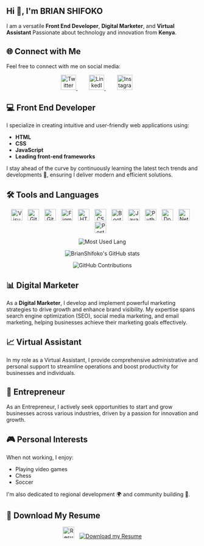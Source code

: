 ## Hi :wave:, I'm BRIAN SHIFOKO

I am a versatile **Front End Developer**, **Digital Marketer**, and **Virtual Assistant** Passionate about technology and innovation from **Kenya**.

## 🌐 Connect with Me
Feel free to connect with me on social media:

<div align="center">
  <a href="https://twitter.com/BraaYooh_G_Host/" style="margin-right: 30px;">
    <img src="https://cdn-icons-png.flaticon.com/128/5969/5969020.png" alt="Twitter" height="40" width="40"/>
  </a>
  
  <a href="https://www.linkedin.com/in/brian-m-shifoko/" style="margin-right: 30px;">
    <img src="https://cdn-icons-png.flaticon.com/128/1377/1377213.png" alt="LinkedIn" height="40" width="40"/>
  </a>
  
  <a href="https://www.instagram.com/braayooh_g_host/" style="margin-right: 30px;">
    <img src="https://cdn-icons-png.flaticon.com/128/3955/3955024.png" alt="Instagram" height="40" width="40"/>
  </a>
</div>

## 💻 Front End Developer
I specialize in creating intuitive and user-friendly web applications using:
- **HTML**
- **CSS**
- **JavaScript**
- **Leading front-end frameworks**

I stay ahead of the curve by continuously learning the latest tech trends and developments 🚀, ensuring I deliver modern and efficient solutions.

## 🛠 Tools and Languages

<div align="center">
  <img src="https://cdn-icons-png.flaticon.com/128/906/906324.png" alt="Visual Studio Code" height="30" width="30" style="margin-right: 10px;"/>
  <img src="https://cdn-icons-png.flaticon.com/128/15466/15466163.png" alt="Git" height="30" width="30" style="margin-right: 10px;"/>
  <img src="https://cdn-icons-png.flaticon.com/128/3291/3291695.png" alt="GitHub" height="30" width="30" style="margin-right: 10px;"/>
  <img src="https://cdn-icons-png.flaticon.com/128/5968/5968705.png" alt="Figma" height="30" width="30" style="margin-right: 10px;"/>
  <img src="https://cdn-icons-png.flaticon.com/128/5968/5968267.png" alt="HTML" height="30" width="30" style="margin-right: 10px;"/>
  <img src="https://cdn-icons-png.flaticon.com/128/919/919826.png" alt="CSS" height="30" width="30" style="margin-right: 10px;"/>
  <img src="https://cdn-icons-png.flaticon.com/128/5968/5968672.png" alt="Bootstrap" height="30" width="30" style="margin-right: 10px;"/>
  <img src="https://cdn-icons-png.flaticon.com/128/5968/5968292.png" alt="JavaScript" height="30" width="30" style="margin-right: 10px;"/>
  <img src="https://cdn-icons-png.flaticon.com/128/5968/5968350.png" alt="Python" height="30" width="30" style="margin-right: 10px;"/>
  <img src="https://cdn-icons-png.flaticon.com/128/15466/15466088.png" alt="Docker" height="30" width="30" style="margin-right: 10px;"/>
  <img src="https://cdn.jsdelivr.net/npm/simple-icons@v5/icons/netlify.svg" alt="Netlify" height="30" width="30" style="margin-right: 10px;"/>
  <img src="https://cdn-icons-png.flaticon.com/128/5968/5968342.png" alt="PostgreSQL" height="30" width="30" style="margin-right: 10px;"/>
</div>

<div align="center">
  
![Most Used Lang](https://github-readme-stats.vercel.app/api/top-langs/?username=BrianShifoko&layout=compact&theme=default&hide_title=false)

![BrianShifoko's GitHub stats](https://github-readme-stats.vercel.app/api?username=BrianShifoko&show_icons=true&count_private=true&theme=default)

![GitHub Contributions](https://github-readme-activity-graph.vercel.app/graph?username=BrianShifoko) 

</div>

## 📊 Digital Marketer
As a **Digital Marketer**, I develop and implement powerful marketing strategies to drive growth and enhance brand visibility. My expertise spans search engine optimization (SEO), social media marketing, and email marketing, helping businesses achieve their marketing goals effectively.

## 📈 Virtual Assistant
In my role as a Virtual Assistant, I provide comprehensive administrative and personal support to streamline operations and boost productivity for businesses and individuals.

## 🌟 Entrepreneur
As an Entrepreneur, I actively seek opportunities to start and grow businesses across various industries, driven by a passion for innovation and growth.

## 🎮 Personal Interests
When not working, I enjoy:
- Playing video games
- Chess
- Soccer

I'm also dedicated to regional development 🌍 and community building 🤝.

## 📄 Download My Resume
<div align="center">
  <img src="https://cdn-icons-png.flaticon.com/128/15827/15827578.png" alt="Resume Animation" height="30" width="30" style="margin-right: 10px;"/>
  <a href="https://docs.google.com/document/d/1V5dwlba8nuom0nV4ekjl3b76iIti67VyobxXTXcNdl0/edit" download>
    <img src="https://img.shields.io/badge/Download-My_Resume-red?style=for-the-badge&logo=googledrive&logoColor=white; border-radius: 5px" alt="Download my Resume"/>
  </a>
</div>
